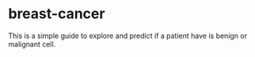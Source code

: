 # breast-cancer
This is a simple guide to explore and predict if a patient have is benign or malignant cell. 
